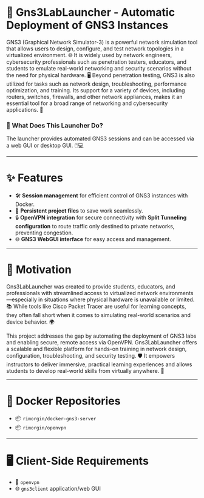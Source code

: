 # 🚀 Gns3LabLauncher - Automatic Deployment of GNS3 Instances

GNS3 (Graphical Network Simulator-3) is a powerful network simulation tool that allows users to design, configure, and test network topologies in a virtualized environment. 🌐 It is widely used by network engineers, cybersecurity professionals such as penetration testers, educators, and students to emulate real-world networking and security scenarios without the need for physical hardware. 🖥️ Beyond penetration testing, GNS3 is also utilized for tasks such as network design, troubleshooting, performance optimization, and training. Its support for a variety of devices, including routers, switches, firewalls, and other network appliances, makes it an essential tool for a broad range of networking and cybersecurity applications. 🔧

### 🤔 What Does This Launcher Do?

The launcher provides automated GNS3 sessions and can be accessed via a web GUI or desktop GUI. 🖱️💻

---

# ✨ Features
- 🛠️ **Session management** for efficient control of GNS3 instances with Docker.
- 💾 **Persistent project files** to save work seamlessly.
- 🔒 **OpenVPN integration** for secure connectivity with **Split Tunneling configuration** to route traffic only destined to private networks, preventing congestion.
- 🌐 **GNS3 WebGUI interface** for easy access and management.

---

# 🎯 Motivation

Gns3LabLauncher was created to provide students, educators, and professionals with streamlined access to virtualized network environments—especially in situations where physical hardware is unavailable or limited. 📚 While tools like Cisco Packet Tracer are useful for learning concepts, they often fall short when it comes to simulating real-world scenarios and device behavior. 🌍

This project addresses the gap by automating the deployment of GNS3 labs and enabling secure, remote access via OpenVPN. Gns3LabLauncher offers a scalable and flexible platform for hands-on training in network design, configuration, troubleshooting, and security testing. 🛡️ It empowers instructors to deliver immersive, practical learning experiences and allows students to develop real-world skills from virtually anywhere. 🌟

---

# 🐳 Docker Repositories
- 📦 `rimorgin/docker-gns3-server`
- 📦 `rimorgin/openvpn`

---

# 🖥️ Client-Side Requirements
- 🔑 `openvpn`
- 🌐 `gns3client` application/web GUI
